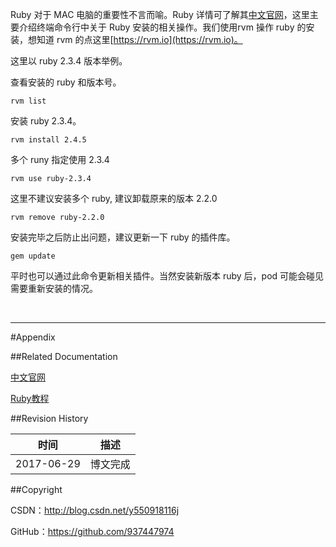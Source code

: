 Ruby 对于 MAC 电脑的重要性不言而喻。Ruby 详情可了解其[中文官网](https://www.ruby-lang.org/zh_cn/)，这里主要介绍终端命令行中关于 Ruby 安装的相关操作。我们使用rvm 操作 ruby 的安装，想知道 rvm 的点这里[https://rvm.io](https://rvm.io)。

这里以 ruby 2.3.4 版本举例。

查看安装的 ruby 和版本号。

```rvm
rvm list
```

安装 ruby 2.3.4。

```rvm
rvm install 2.4.5
```

多个 runy 指定使用 2.3.4

```rvm
rvm use ruby-2.3.4
``` 

这里不建议安装多个 ruby, 建议卸载原来的版本 2.2.0

```rvm
rvm remove ruby-2.2.0
``` 

安装完毕之后防止出问题，建议更新一下 ruby 的插件库。

```gem
gem update
```

平时也可以通过此命令更新相关插件。当然安装新版本 ruby 后，pod 可能会碰见需要重新安装的情况。

&#160;

----------

#Appendix

##Related Documentation

[中文官网](https://www.ruby-lang.org/zh_cn/)

[Ruby教程](http://www.yiibai.com/ruby/)

##Revision History

| 时间 | 描述 |
| ---- | ---- |
| 2017-06-29 | 博文完成 |

##Copyright

CSDN：http://blog.csdn.net/y550918116j

GitHub：https://github.com/937447974

